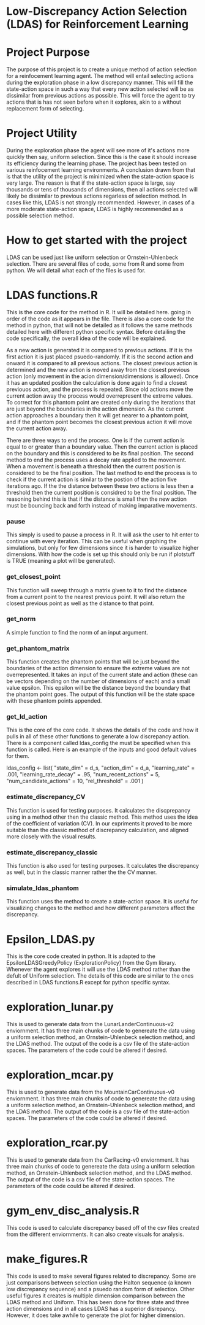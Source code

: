 # Low-Discrepancy Action Selection (LDAS) for Reinforcement Learning

# Project Purpose

The purpose of this project is to create a unique method of action selection for a reinfocement learning agent. The method will entail selecting actions during the exploration phase in a low discrepancy manner. This will fill the state-action space in such a way that every new action selected will be as dissimilar from previous actions as possible. This will force the agent to try actions that is has not seen before when it explores, akin to a without replacement form of selecting.  

# Project Utility

During the exploration phase the agent will see more of it's actions more quickly then say, uniform selection. Since this is the case it should increase its efficiency during the learning phase. The project has been tested on various reinfocement learning environments. A conclusion drawn from that is that the utility of the project is minimized when the state-action space is very large. The reason is that if the state-action space is large, say thousands or tens of thousands of dimensions, then all actions selected will likely be dissimilar to previous actions regarless of selection method. In cases like this, LDAS is not strongly recommended. However, in cases of a more moderate state-action space, LDAS is highly recommended as a possible selection method.

# How to get started with the project

LDAS can be used just like uniform selection or Ornstein-Uhlenbeck selection. There are several files of code, some from R and some from python. We will detail what each of the files is used for.

# LDAS functions.R

This is the core code for the method in R. It will be detailed here. going in order of the code as it appears in the file. There is also a core code for the method in python, that will not be detailed as it follows the same methods detailed here with different python specific syntax. Before detailing the code specifically, the overall idea of the code will be explained. 

As a new action is generated it is compared to previous actions. If it is the first action it is just placed psuedo-randomly. If it is the second action and onward it is compared to all previous actions. The closest previous action is determined and the new action is moved away from the closest previous action (only movement in the acion dimension/dimensions is allowed). Once it has an updated position the calculation is done again to find a closest previouos action, and the process is repeated. Since old actions move the current action away the process would overrepresent the extreme values. To correct for this phantom point are created only during the iterations that are just beyond the boundaries in the action dimension. As the current action approaches a boundary then it will get nearer to a phantom point, and if the phantom point becomes the closest previous action it will move the current action away. 

There are three ways to end the process. One is if the current action is equal to or greater than a boundary value. Then the current action is placed on the boundary and this is considered to be its final position. The second method to end the process uses a decay rate applied to the movement. When a movement is beneath a threshold then the current position is considered to be the final position. The last method to end the process is to check if the current action is similar to the postion of the action five iterations ago. If the the distance between these two actions is less then a threshold then the current position is considred to be the final position. The reasoning behind this is that if the distance is small then the new action must be bouncing back and forth instead of making imparative movements.       

### pause

This simply is used to pause a process in R. It will ask the user to hit enter to continue with every iteration. This can be useful when graphing the simulations, but only for few dimensions since it is harder to visualize higher dimensions. With how the code is set up this should only be run if plotstuff is TRUE (meaning a plot will be generated).

### get_closest_point

This function will sweep through a matrix given to it to find the distance from a current point to the nearest previous point. It will also return the closest previous point as well as the distance to that point.

### get_norm

A simple function to find the norm of an input argument.

### get_phantom_matrix

This function creates the phantom points that will be just beyond the boundaries of the action dimension to ensure the extreme values are not overrepresented. It takes an input of the current state and action (these can be vectors depending on the number of dimensions of each) and a small value epsilon. This epsilon will be the distance beyond the boundary that the phantom point goes. The output of this function will be the state space with these phantom points appended.

### get_ld_action

This is the core of the core code. It shows the details of the code and how it pulls in all of these other functions to generate a low discrepancy action. There is a component called ldas_config the must be specified when this function is called. Here is an example of the inputs and good default values for them.    

ldas_config <- list(
      "state_dim" = d_s,
      "action_dim" = d_a,
      "learning_rate" = .001,
      "learning_rate_decay" = .95,
      "num_recent_actions" = 5,
      "num_candidate_actions" = 10,
      "rel_threshold" = .001
    )

### estimate_discrepancy_CV

This function is used for testing purposes. It calculates the discprepancy using in a method other then the classic method. This method uses the idea of the coefficient of variation (CV). In our expriments it proved to be more suitable than the classic method of discrepancy calculation, and aligned more closely with the visual results.

### estimate_discrepancy_classic
 
This function is also used for testing purposes. It calculates the discrepancy as well, but in the classic manner rather the the CV manner.

### simulate_ldas_phantom

This function uses the method to create a state-action space. It is useful for visualizing changes to the method and how different parameters affect the discrepancy. 

# Epsilon_LDAS.py

This is the core code created in python. It is adapted to the EpsilonLDASGreedyPolicy (ExplorationPolicy) from the Gym library. Whenever the agent explores it will use the LDAS method rather than the defult of Uniform selection. The details of this code are similar to the ones described in LDAS functions.R except for python specific syntax.   

# exploration_lunar.py

This is used to generate data from the LunarLanderContinuous-v2 enviornment. It has three main chunks of code to genereate the data using a uniform selection method, an Ornstein-Uhlenbeck selection method, and the LDAS method. The output of the code is a csv file of the state-action spaces. The parameters of the code could be altered if desired. 

# exploration_mcar.py

This is used to generate data from the MountainCarContinuous-v0 enviornment. It has three main chunks of code to genereate the data using a uniform selection method, an Ornstein-Uhlenbeck selection method, and the LDAS method. The output of the code is a csv file of the state-action spaces. The parameters of the code could be altered if desired. 

# exploration_rcar.py

This is used to generate data from the CarRacing-v0 enviornment. It has three main chunks of code to genereate the data using a uniform selection method, an Ornstein-Uhlenbeck selection method, and the LDAS method. The output of the code is a csv file of the state-action spaces. The parameters of the code could be altered if desired.

# gym_env_disc_analysis.R

This code is used to calculate discrepancy based off of the csv files created from the different enviornments. It can also create visuals for analysis.

# make_figures.R

This code is used to make several figures related to discrepancy. Some are just comparisons between selection using the Halton sequence (a known low discrepancy sequence) and a psuedo random form of selection. Other useful figures it creates is multiple dimension comparison between the LDAS method and Uniform. This has been done for three state and three action dimensions and in all cases LDAS has a superior disrepancy. However, it does take awhile to generate the plot for higher dimension. 
